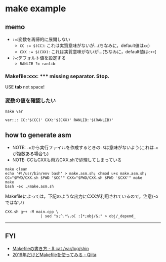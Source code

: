 # make example

## memo
* `:=`:変数を再帰的に展開しない
  * `CC := $(CC)`: これは実質意味がないが...(ちなみに，default値は`cc`)
  * `CXX := $(CXX)`: これは実質意味がないが...(ちなみに，default値は`c++`)
* `?=`:デフォルト値を設定する
  * `RANLIB ?= ranlib`

### Makefile:xxx: *** missing separator.  Stop.
USE __tab__ not space!

### 変数の値を確認したい
`make var`
```
var:;: CC:'$(CC)' CXX:'$(CXX)' RANLIB:'$(RANLIB)'
```

## how to generate asm
* NOTE: `.o`から実行ファイルを作成するときの`-S`は意味がないよう(これは`.o`が複数ある場合も)
* NOTE: CCもCXXも両方CXX.shで処理してしまっている
```
make clean
echo '#!/usr/bin/env bash' > make.asm.sh; chmod u+x make.asm.sh; CC="$PWD/CXX.sh $PWD '$CC'" CXX="$PWD/CXX.sh $PWD '$CXX'" make
make
bash -ex ./make.asm.sh
```

Makefileによっては，下記のような出力にCXXが利用されているので，注意(-oではない)
```
CXX.sh g++ -M main.cpp \
                | sed "s;^.*\.o[ :]*;obj/&;" > obj/_depend_
```

----

## FYI
* [Makefileの書き方 \- $ cat /var/log/shin]( http://shin.hateblo.jp/entry/2012/05/26/231036#fn1 )
* [2016年だけどMakefileを使ってみる \- Qiita]( https://qiita.com/petitviolet/items/a1da23221968ee86193b )
